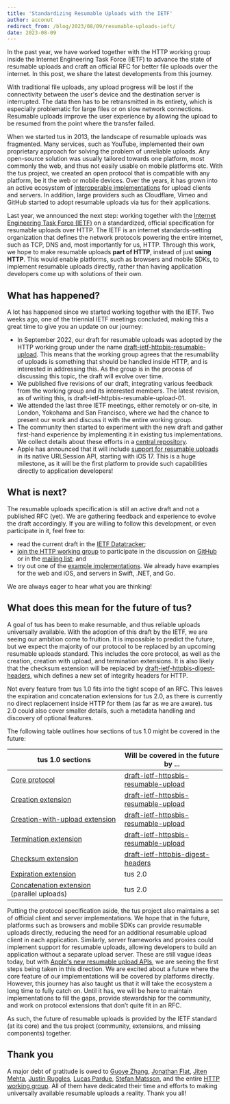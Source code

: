 ```yaml
---
title: 'Standardizing Resumable Uploads with the IETF'
author: acconut
redirect_from: /blog/2023/08/09/resumable-uploads-ieft/
date: 2023-08-09
---
```


In the past year, we have worked together with the HTTP working group inside the
Internet Engineering Task Force (IETF) to advance the state of resumable uploads
and craft an official RFC for better file uploads over the internet. In this
post, we share the latest developments from this journey.

With traditional file uploads, any upload progress will be lost if the
connectivity between the user's device and the destination server is
interrupted. The data then has to be retransmitted in its entirety, which is
especially problematic for large files or on slow network connections. Resumable
uploads improve the user experience by allowing the upload to be resumed from
the point where the transfer failed.

When we started tus in 2013, the landscape of resumable uploads was fragmented.
Many services, such as YouTube, implemented their own proprietary approach for
solving the problem of unreliable uploads. Any open-source solution was usually
tailored towards one platform, most commonly the web, and thus not easily usable
on mobile platforms etc. With the tus project, we created an open protocol that
is compatible with any platform, be it the web or mobile devices. Over the
years, it has grown into an active ecosystem of
[interoperable implementations](https://tus.io/implementations) for upload
clients and servers. In addition, large providers such as Cloudflare, Vimeo and
GitHub started to adopt resumable uploads via tus for their applications.

Last year, we announced the next step: working together with the
[Internet Engineering Task Force (IETF)](https://www.ietf.org/) on a
standardized, official specification for resumable uploads over HTTP. The IETF
is an internet standards-setting organization that defines the network protocols
powering the entire internet, such as TCP, DNS and, most importantly for us,
HTTP. Through this work, we hope to make resumable uploads **part of HTTP**,
instead of just **using HTTP**. This would enable platforms, such as browsers
and mobile SDKs, to implement resumable uploads directly, rather than having
application developers come up with solutions of their own.

## What has happened?

A lot has happened since we started working together with the IETF. Two weeks
ago, one of the triennial IETF meetings concluded, making this a great time to
give you an update on our journey:

- In September 2022, our draft for resumable uploads was adopted by the HTTP
  working group under the name
  [draft-ietf-httpbis-resumable-upload](https://datatracker.ietf.org/doc/draft-ietf-httpbis-resumable-upload/).
  This means that the working group agrees that the resumability of uploads is
  something that should be handled inside HTTP, and is interested in addressing
  this. As the group is in the process of discussing this topic, the draft will
  evolve over time.
- We published five revisions of our draft, integrating various feedback from
  the working group and its interested members. The latest revision, as of
  writing this, is draft-ietf-httpbis-resumable-upload-01.
- We attended the last three IETF meetings, either remotely or on-site, in
  London, Yokohama and San Francisco, where we had the chance to present our
  work and discuss it with the entire working group.
- The community then started to experiment with the new draft and gather
  first-hand experience by implementing it in existing tus implementations. We
  collect details about these efforts in a
  [central repository](https://github.com/tus/draft-example/).
- Apple has announced that it will include
  [support for resumable uploads](https://developer.apple.com/videos/play/wwdc2023/10006/)
  in its native URLSession API, starting with iOS 17. This is a huge milestone,
  as it will be the first platform to provide such capabilities directly to
  application developers!

## What is next?

The resumable uploads specification is still an active draft and not a published
RFC (yet). We are gathering feedback and experience to evolve the draft
accordingly. If you are willing to follow this development, or even participate
in it, feel free to:

- read the current draft in the
  [IETF Datatracker](https://datatracker.ietf.org/doc/draft-ietf-httpbis-resumable-upload/);
- [join the HTTP working group](https://httpwg.org/about/) to participate in the
  discussion on
  [GitHub](https://github.com/httpwg/http-extensions/labels/resumable-upload) or
  in the [mailing list](https://lists.w3.org/Archives/Public/ietf-http-wg/); and
- try out one of the
  [example implementations](https://github.com/tus/draft-example/). We already
  have examples for the web and iOS, and servers in Swift, .NET, and Go.

We are always eager to hear what you are thinking!

## What does this mean for the future of tus?

A goal of tus has been to make resumable, and thus reliable uploads universally
available. With the adoption of this draft by the IETF, we are seeing our
ambition come to fruition. It is impossible to predict the future, but we expect
the majority of our protocol to be replaced by an upcoming resumable uploads
standard. This includes the core protocol, as well as the creation, creation
with upload, and termination extensions. It is also likely that the checksum
extension will be replaced by
[draft-ietf-httpbis-digest-headers](https://datatracker.ietf.org/doc/draft-ietf-httpbis-digest-headers/),
which defines a new set of integrity headers for HTTP.

Not every feature from tus 1.0 fits into the tight scope of an RFC. This leaves
the expiration and concatenation extensions for tus 2.0, as there is currently
no direct replacement inside HTTP for them (as far as we are aware). tus 2.0
could also cover smaller details, such a metadata handling and discovery of
optional features.

The following table outlines how sections of tus 1.0 might be covered in the
future:

| tus 1.0 sections                                                                                      | Will be covered in the future by ...                                                                          |
| ----------------------------------------------------------------------------------------------------- | ------------------------------------------------------------------------------------------------------------- |
| [Core protocol](https://tus.io/protocols/resumable-upload#core-protocol)                              | [draft-ietf-httpsbis-resumable-upload](https://datatracker.ietf.org/doc/draft-ietf-httpbis-resumable-upload/) |
| [Creation extension](https://tus.io/protocols/resumable-upload#creation)                              | [draft-ietf-httpsbis-resumable-upload](https://datatracker.ietf.org/doc/draft-ietf-httpbis-resumable-upload/) |
| [Creation-with-upload extension](https://tus.io/protocols/resumable-upload#creation-with-upload)      | [draft-ietf-httpsbis-resumable-upload](https://datatracker.ietf.org/doc/draft-ietf-httpbis-resumable-upload/) |
| [Termination extension](https://tus.io/protocols/resumable-upload#termination)                        | [draft-ietf-httpsbis-resumable-upload](https://datatracker.ietf.org/doc/draft-ietf-httpbis-resumable-upload/) |
| [Checksum extension](https://tus.io/protocols/resumable-upload#checksum)                              | [draft-ietf-httpbis-digest-headers](https://datatracker.ietf.org/doc/draft-ietf-httpbis-digest-headers/)      |
| [Expiration extension](https://tus.io/protocols/resumable-upload#expiration)                          | tus 2.0                                                                                                       |
| [Concatenation extension](https://tus.io/protocols/resumable-upload#concatenation) (parallel uploads) | tus 2.0                                                                                                       |

Putting the protocol specification aside, the tus project also maintains a set
of official client and server implementations. We hope that in the future,
platforms such as browsers and mobile SDKs can provide resumable uploads
directly, reducing the need for an additional resumable upload client in each
application. Similarly, server frameworks and proxies could implement support
for resumable uploads, allowing developers to build an application without a
separate upload server. These are still vague ideas today, but with
[Apple's new resumable upload APIs](https://developer.apple.com/videos/play/wwdc2023/10006/),
we are seeing the first steps being taken in this direction. We are excited
about a future where the core feature of our implementations will be covered by
platforms directly. However, this journey has also taught us that it will take
the ecosystem a long time to fully catch on. Until it has, we will be here to
maintain implementations to fill the gaps, provide stewardship for the
community, and work on protocol extensions that don’t quite fit in an RFC.

As such, the future of resumable uploads is provided by the IETF standard (at
its core) and the tus project (community, extensions, and missing components)
together.

## Thank you

A major debt of gratitude is owed to
[Guoye Zhang](https://github.com/guoye-zhang),
[Jonathan Flat](https://github.com/jrflat),
[Jiten Mehta](https://github.com/jitenmehta),
[Justin Ruggles](https://github.com/justinruggles),
[Lucas Pardue](https://github.com/LPardue),
[Stefan Matsson](https://github.com/smatsson), and the entire
[HTTP working group](https://httpwg.org/). All of them have dedicated their time
and efforts to making universally available resumable uploads a reality. Thank
you all!
